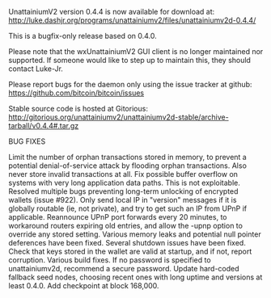 UnattainiumV2 version 0.4.4 is now available for download at:
http://luke.dashjr.org/programs/unattainiumv2/files/unattainiumv2d-0.4.4/

This is a bugfix-only release based on 0.4.0.

Please note that the wxUnattainiumV2 GUI client is no longer maintained nor supported. If someone would like to step up to maintain this, they should contact Luke-Jr.

Please report bugs for the daemon only using the issue tracker at github:
https://github.com/bitcoin/bitcoin/issues

Stable source code is hosted at Gitorious:
http://gitorious.org/unattainiumv2/unattainiumv2d-stable/archive-tarball/v0.4.4#.tar.gz

BUG FIXES

Limit the number of orphan transactions stored in memory, to prevent a potential denial-of-service attack by flooding orphan transactions. Also never store invalid transactions at all.
Fix possible buffer overflow on systems with very long application data paths. This is not exploitable.
Resolved multiple bugs preventing long-term unlocking of encrypted wallets (issue #922).
Only send local IP in "version" messages if it is globally routable (ie, not private), and try to get such an IP from UPnP if applicable.
Reannounce UPnP port forwards every 20 minutes, to workaround routers expiring old entries, and allow the -upnp option to override any stored setting.
Various memory leaks and potential null pointer deferences have been
fixed.
Several shutdown issues have been fixed.
Check that keys stored in the wallet are valid at startup, and if not,
report corruption.
Various build fixes.
If no password is specified to unattainiumv2d, recommend a secure password.
Update hard-coded fallback seed nodes, choosing recent ones with long uptime and versions at least 0.4.0.
Add checkpoint at block 168,000.

